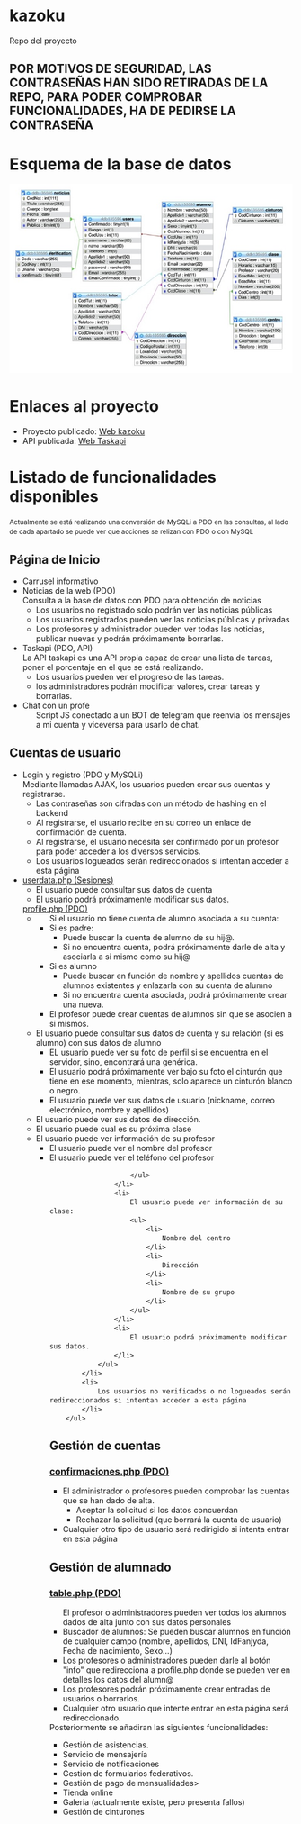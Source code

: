# kazoku
Repo del proyecto
<h2>POR MOTIVOS DE SEGURIDAD, LAS CONTRASEÑAS HAN SIDO RETIRADAS DE LA REPO, PARA PODER COMPROBAR FUNCIONALIDADES, HA DE PEDIRSE LA CONTRASEÑA </h2>
<h1>Esquema de la base de datos</h1>
<img src="esquema.jpg" style="text-align: center;">
<h1>Enlaces al proyecto</h1>
<ul>
    <li>
        Proyecto publicado: <a href="http://nukazoku.albertogomp.es" target="_blank">Web kazoku</a>
    </li>
     <li>
        API publicada: <a href="http://taskapi.albertogomp.es/taskapi.php" target="_blank">Web Taskapi</a>
    </li>
</ul>
<h1>Listado de funcionalidades disponibles</h1>
<small>Actualmente se está realizando una conversión de MySQLi a PDO en las consultas, al lado de cada apartado se puede ver que acciones se relizan con PDO o con MySQL</small>
<h2>Página de Inicio</h2>
<ul>
    <li>
        Carrusel informativo
    </li>
    <li>
        Noticias de la web (PDO)<br>
        Consulta a la base de datos con PDO para obtención de noticias
        <ul>
            <li>
                Los usuarios no registrado solo podrán ver las noticias públicas
            </li>
            <li>
                Los usuarios registrados pueden ver las noticias públicas y privadas
            </li>
            <li>
                Los profesores y administrador pueden ver todas las noticias, publicar nuevas y podrán próximamente borrarlas.
            </li>
        </ul>
    </li>
            <li>
                Taskapi (PDO, API)
                <br>
                La API taskapi es una API propia capaz de crear una lista de tareas, poner el porcentaje en el que se está realizando.
                <ul>
                    <li>
                        Los usuarios pueden ver el progreso de las tareas.
                    </li>
                    <li>
                        los administradores podrán modificar valores, crear tareas y borrarlas.
                    </li>
                </ul>
            </li>
            <li>
                Chat con un profe
                <ul>
                    Script JS conectado a un BOT de telegram que reenvia los mensajes a mi cuenta y viceversa para usarlo de chat.
                </ul>
            </li>
</ul>
<h2>Cuentas de usuario</h2>
<ul>
            <li>
                Login y registro (PDO y MySQLi)<br>
                Mediante llamadas AJAX, los usuarios pueden crear sus cuentas y registrarse.
                <ul>
                    <li>
                        Las contraseñas son cifradas con un método de hashing en el backend
                    </li>
                    <li>
                        Al registrarse, el usuario recibe en su correo un enlace de confirmación de cuenta.
                    </li>
                    <li>
                        Al registrarse, el usuario necesita ser confirmado por un profesor para poder acceder a los diversos servicios.
                    </li>
                    <li>
                        Los usuarios logueados serán redireccionados si intentan acceder a esta página
                    </li>
                </ul>
            </li>
            <li>
                <a href="http://nukazoku.albertogomp.es/userdata.php">userdata.php (Sesiones)</a>
                <ul>
                    <li>
                        El usuario puede consultar sus datos de cuenta
                    </li>
                    <li>
                        El usuario podrá próximamente modificar sus datos.
                    </li>
                </ul>
                <a href="http://nukazoku.albertogomp.es/profile.php">profile.php (PDO)</a>
                <ul>
                    <li>
                        <ul>
                            Si el usuario no tiene cuenta de alumno asociada a su cuenta:
                            <li>
                                Si es padre:
                                <ul>
                                    <li>
                                        Puede buscar la cuenta de alumno de su hij@.
                                    </li>
                                    <li>
                                        Si no encuentra cuenta, podrá próximamente darle de alta y asociarla a si mismo como su hij@
                                    </li>
                                </ul>
                            </li>
                            <li>
                                Si es alumno
                                <ul>
                                    <li>
                                        Puede buscar en función de nombre y apellidos cuentas de alumnos existentes y enlazarla con su cuenta de alumno
                                    </li>
                                    <li>
                                        Si no encuentra cuenta asociada, podrá próximamente crear una nueva.
                                    </li>
                                </ul>
                            </li>
                            <li>
                                El profesor puede crear cuentas de alumnos sin que se asocien a si mismos.
                            </li>
                        </ul>
                    </li>
                    <li>
                        El usuario puede consultar sus datos de cuenta y su relación (si es alumno) con sus datos de alumno
                        <ul>
                            <li>
                                EL usuario puede ver su foto de perfil si se encuentra en el servidor, sino, encontrará una genérica.
                            </li>
                            <li>
                                El usuario podrá próximamente ver bajo su foto el cinturón que tiene en ese momento, mientras, solo aparece un cinturón blanco o negro.
                            </li>
                            <li>
                                El usuario puede ver sus datos de usuario (nickname, correo electrónico, nombre y apellidos)
                            </li>
                        </ul>
                    </li>
                    <li>
                        El usuario puede ver sus datos de dirección.
                    </li>
                    <li>
                        El usuario puede cual es su próxima clase
                    </li>
                    <li>
                        El usuario puede ver información de su profesor
                        <ul>
                            <li>
                                El usuario puede ver el nombre del profesor
                            </li>
                            <li>
                                El usuario puede ver el teléfono del profesor
                            </li>

                        </ul>
                    </li>
                    <li>
                        El usuario puede ver información de su clase:
                        <ul>
                            <li>
                                Nombre del centro
                            </li>
                            <li>
                                Dirección
                            </li>
                            <li>
                                Nombre de su grupo
                            </li>
                        </ul>
                    </li>
                    <li>
                        El usuario podrá próximamente modificar sus datos.
                    </li>
                </ul>
            </li>
            <li>
                Los usuarios no verificados o no logueados serán redireccionados si intentan acceder a esta página
            </li>
        </ul>
<h2>Gestión de cuentas</h2>
<h3><a href="http://nukazoku.albertogomp.es/confirmaciones.php" target="_blank">confirmaciones.php (PDO)</a></h3>
<ul>
    <li>
        El administrador o profesores pueden comprobar las cuentas que se han dado de alta.
        <ul>
            <li>
                Aceptar la solicitud si los datos concuerdan
            </li>
            <li>
                Rechazar la solicitud (que borrará la cuenta de usuario)
            </li>
        </ul>
    </li>
    <li>
        Cualquier otro tipo de usuario será redirigido si intenta entrar en esta página
    </li>
</ul>
<h2>Gestión de alumnado</h2>
<h3><a href="http://nukazoku.albertogomp.es/table.php" target="_blank">table.php (PDO)</a></h3>
<ul>
    El profesor o administradores pueden ver todos los alumnos dados de alta junto con sus datos personales
    <li>
        Buscador de alumnos: Se pueden buscar alumnos en función de cualquier campo (nombre, apellidos, DNI, IdFanjyda, Fecha de nacimiento, Sexo...)
    </li>
    <li>
        Los profesores o administradores pueden darle al botón "info" que redirecciona a profile.php donde se pueden ver en detalles los datos del alumn@
    </li>
    <li>
        Los profesores podrán próximamente crear entradas de usuarios o borrarlos.
    </li>
    <li>
        Cualquier otro usuario que intente entrar en esta página será redireccionado.
    </li>
</ul>
Posteriormente se añadiran las siguientes funcionalidades:
<ul>
    <li>
        Gestión de asistencias.
    </li>
    <li>
        Servicio de mensajería
    </li>
    <li>
        Servicio de notificaciones
    </li>
    <li>
        Gestion de formularios federativos.
    </li>
    <lI>
        Gestión de pago de mensualidades>
    </lI>
    <li>
        Tienda online
    </li>
    <li>
        Galeria (actualmente existe, pero presenta fallos)
    </li>
    <li>
        Gestión de cinturones
    </li>



</ul>
</body>